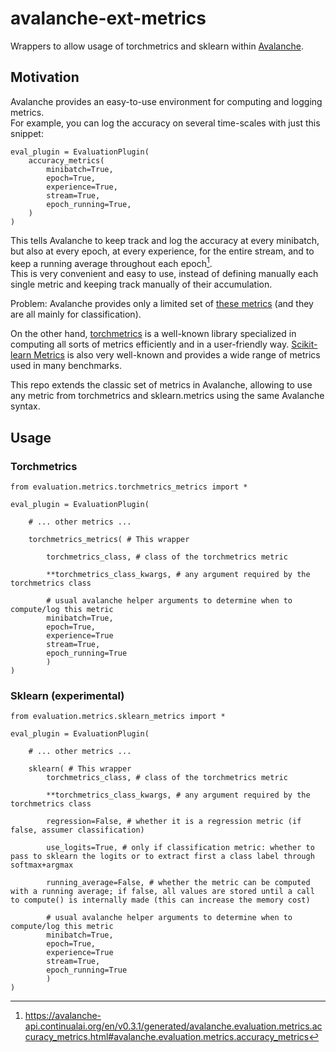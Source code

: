 # avalanche-ext-metrics

Wrappers to allow usage of torchmetrics and sklearn within [Avalanche](https://avalanche.continualai.org/). 

## Motivation
Avalanche provides an easy-to-use environment for computing and logging metrics.<br>
For example, you can log the accuracy on several time-scales with just this snippet:
```
eval_plugin = EvaluationPlugin(
    accuracy_metrics(
        minibatch=True,
        epoch=True,
        experience=True,
        stream=True,
        epoch_running=True,
    )
)
```
This tells Avalanche to keep track and log the accuracy at every minibatch, but also at every epoch, at every experience, for the entire stream, and to keep a running average throughout each epoch[^1].<br>
This is very convenient and easy to use, instead of defining manually each single metric and keeping track manually of their accumulation.

Problem: Avalanche provides only a limited set of [these metrics](https://avalanche-api.continualai.org/en/v0.3.1/evaluation.html) (and they are all mainly for classification).

On the other hand, [torchmetrics](https://torchmetrics.readthedocs.io/en/stable/) is a well-known library specialized in computing all sorts of metrics efficiently and in a user-friendly way.
[Scikit-learn Metrics](https://scikit-learn.org/stable/modules/classes.html#sklearn-metrics-metrics) is also very well-known and provides a wide range of metrics used in many benchmarks. 

This repo extends the classic set of metrics in Avalanche, allowing to use any metric from torchmetrics and sklearn.metrics using the same Avalanche syntax.

[^1]: https://avalanche-api.continualai.org/en/v0.3.1/generated/avalanche.evaluation.metrics.accuracy_metrics.html#avalanche.evaluation.metrics.accuracy_metrics

## Usage


### Torchmetrics
```
from evaluation.metrics.torchmetrics_metrics import *

eval_plugin = EvaluationPlugin(
    
    # ... other metrics ...
    
    torchmetrics_metrics( # This wrapper
        
        torchmetrics_class, # class of the torchmetrics metric
        
        **torchmetrics_class_kwargs, # any argument required by the torchmetrics class
        
        # usual avalanche helper arguments to determine when to compute/log this metric
        minibatch=True,
        epoch=True,
        experience=True
        stream=True,
        epoch_running=True
        )
)
```

### Sklearn (experimental)
```
from evaluation.metrics.sklearn_metrics import *

eval_plugin = EvaluationPlugin(
    
    # ... other metrics ...
    
    sklearn( # This wrapper
        torchmetrics_class, # class of the torchmetrics metric
        
        **torchmetrics_class_kwargs, # any argument required by the torchmetrics class
         
        regression=False, # whether it is a regression metric (if false, assumer classification)
        
        use_logits=True, # only if classification metric: whether to pass to sklearn the logits or to extract first a class label through softmax+argmax
        
        running_average=False, # whether the metric can be computed with a running average; if false, all values are stored until a call to compute() is internally made (this can increase the memory cost)
        
        # usual avalanche helper arguments to determine when to compute/log this metric
        minibatch=True,
        epoch=True,
        experience=True
        stream=True,
        epoch_running=True
        )
)
```
